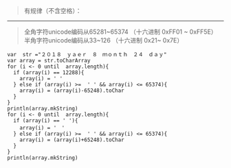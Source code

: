 > 有规律（不含空格）：
*** 
> 全角字符unicode编码从65281~65374 （十六进制 0xFF01 ~ 0xFF5E）
> 半角字符unicode编码从33~126  （十六进制 0x21~ 0x7E）
```
var  str ="２０１８　ｙａｅｒ　８　ｍｏｎｔｈ　２４　ｄａｙ"
var array = str.toCharArray
for (i <- 0 until  array.length){
  if (array(i) == 12288){
	array(i) = ' '
  } else if (array(i) >=  ' ' && array(i) <= 65374){
	array(i) = (array(i)-65248).toChar
  }
}
println(array.mkString)
for (i <- 0 until  array.length){
  if (array(i) == ' '){
	array(i) = '　'
  } else if (array(i) >=  ' ' && array(i) <= 65374){
	array(i) = (array(i)+65248).toChar
  }
}
println(array.mkString)
```